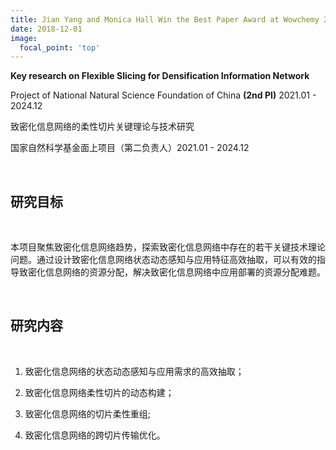 ```yaml
---
title: Jian Yang and Monica Hall Win the Best Paper Award at Wowchemy 2020
date: 2018-12-01
image:
  focal_point: 'top'
---
```


**Key research on Flexible Slicing for Densification Information Network**

Project of National Natural Science Foundation of China **(2nd PI)** 2021.01 - 2024.12 

致密化信息网络的柔性切片关键理论与技术研究 

国家自然科学基金面上项目（第二负责人）2021.01 - 2024.12

<!--more-->

<br/>

## 研究目标

<br/>

本项目聚焦致密化信息网络趋势，探索致密化信息网络中存在的若干关键技术理论问题。通过设计致密化信息网络状态动态感知与应用特征高效抽取，可以有效的指导致密化信息网络的资源分配，解决致密化信息网络中应用部署的资源分配难题。

<br/>

## 研究内容

<br/>

1. 致密化信息网络的状态动态感知与应用需求的高效抽取；

2. 致密化信息网络柔性切片的动态构建；

3. 致密化信息网络的切片柔性重组;

4. 致密化信息网络的跨切片传输优化。
